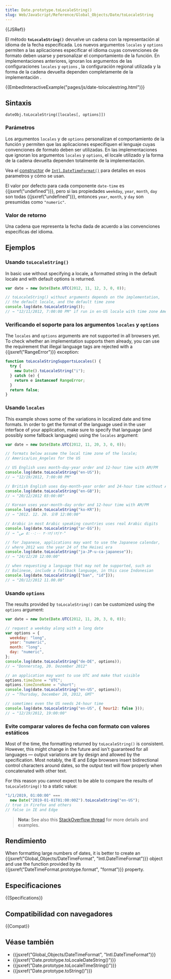 ```yaml
---
title: Date.prototype.toLocaleString()
slug: Web/JavaScript/Reference/Global_Objects/Date/toLocaleString
---
```


{{JSRef}}

El método **`toLocaleString()`** devuelve un cadena con la representación al idioma de la fecha especificada. Los nuevos argumentos `locales` y `options` permiten a las aplicaciones especificar el idioma cuyas convenciones de formato deben usarse y personalizar el comportamiento de la función. En implementaciones anteriores, ignoran los argumentos de las configuraciones `locales` y `options` , la configuración regional utilizada y la forma de la cadena devuelta dependen completamente de la implementación .

{{EmbedInteractiveExample("pages/js/date-tolocalestring.html")}}

## Sintaxis

```
dateObj.toLocaleString([locales[, options]])
```

### Parámetros

Los argumentos `locales` y de `options` personalizan el comportamiento de la función y permiten que las aplicaciones especifiquen el lenguaje cuyas convenciones de formato deben ser utilizadas. En las implementaciones que ignoran los argumentos `locales` y `options`, el locale utilizado y la forma de la cadena devuelta dependen totalmente de la implementación.

Vea el [constructor](/es/docs/Web/JavaScript/Reference/Global_Objects/DateTimeFormat/DateTimeFormat) de [`Intl.DateTimeFormat()`](/es/docs/Web/JavaScript/Reference/Global_Objects/DateTimeFormat/DateTimeFormat) para detalles en esos parametros y cómo se usan.

El valor por defecto para cada componente `date-time` es {{jsxref("undefined")}}, pero si las propiedades `weekday`, `year`, `month`, `day` son todas {{jsxref("undefined")}}, entonces `year`, `month`, y `day` son presumidas como `"numeric"`.

### Valor de retorno

Una cadena que representa la fecha dada de acuerdo a las convenciones específicas del idioma. 

## Ejemplos

### Usando `toLocaleString()`

In basic use without specifying a locale, a formatted string in the default locale and with default options is returned.

```js
var date = new Date(Date.UTC(2012, 11, 12, 3, 0, 0));

// toLocaleString() without arguments depends on the implementation,
// the default locale, and the default time zone
console.log(date.toLocaleString());
// → "12/11/2012, 7:00:00 PM" if run in en-US locale with time zone America/Los_Angeles
```

### Verificando el soporte para los argumentos `locales` y `options`

The `locales` and `options` arguments are not supported in all browsers yet. To check whether an implementation supports them already, you can use the requirement that illegal language tags are rejected with a {{jsxref("RangeError")}} exception:

```js
function toLocaleStringSupportsLocales() {
  try {
    new Date().toLocaleString("i");
  } catch (e) {
    return e instanceof RangeError;
  }
  return false;
}
```

### Usando `locales`

This example shows some of the variations in localized date and time formats. In order to get the format of the language used in the user interface of your application, make sure to specify that language (and possibly some fallback languages) using the `locales` argument:

```js
var date = new Date(Date.UTC(2012, 11, 20, 3, 0, 0));

// formats below assume the local time zone of the locale;
// America/Los_Angeles for the US

// US English uses month-day-year order and 12-hour time with AM/PM
console.log(date.toLocaleString("en-US"));
// → "12/19/2012, 7:00:00 PM"

// British English uses day-month-year order and 24-hour time without AM/PM
console.log(date.toLocaleString("en-GB"));
// → "20/12/2012 03:00:00"

// Korean uses year-month-day order and 12-hour time with AM/PM
console.log(date.toLocaleString("ko-KR"));
// → "2012. 12. 20. 오후 12:00:00"

// Arabic in most Arabic speaking countries uses real Arabic digits
console.log(date.toLocaleString("ar-EG"));
// → "٢٠‏/١٢‏/٢٠١٢ ٥:٠٠:٠٠ ص"

// for Japanese, applications may want to use the Japanese calendar,
// where 2012 was the year 24 of the Heisei era
console.log(date.toLocaleString("ja-JP-u-ca-japanese"));
// → "24/12/20 12:00:00"

// when requesting a language that may not be supported, such as
// Balinese, include a fallback language, in this case Indonesian
console.log(date.toLocaleString(["ban", "id"]));
// → "20/12/2012 11.00.00"
```

### Usando `options`

The results provided by `toLocaleString()` can be customized using the `options` argument:

```js
var date = new Date(Date.UTC(2012, 11, 20, 3, 0, 0));

// request a weekday along with a long date
var options = {
  weekday: "long",
  year: "numeric",
  month: "long",
  day: "numeric",
};
console.log(date.toLocaleString("de-DE", options));
// → "Donnerstag, 20. Dezember 2012"

// an application may want to use UTC and make that visible
options.timeZone = "UTC";
options.timeZoneName = "short";
console.log(date.toLocaleString("en-US", options));
// → "Thursday, December 20, 2012, GMT"

// sometimes even the US needs 24-hour time
console.log(date.toLocaleString("en-US", { hour12: false }));
// → "12/19/2012, 19:00:00"
```

### Evite comparar valores de fecha con formato con valores estáticos

Most of the time, the formatting returned by `toLocaleString()` is consistent. However, this might change in the future and isn't guaranteed for all languages — output variations are by design and allowed by the specification. Most notably, the IE and Edge browsers insert bidirectional control characters around dates, so the output text will flow properly when concatenated with other text.

For this reason you cannot expect to be able to compare the results of `toLocaleString()` to a static value:

```js example-bad
"1/1/2019, 01:00:00" ===
  new Date("2019-01-01T01:00:00Z").toLocaleString("en-US");
// true in Firefox and others
// false in IE and Edge
```

> **Nota:** See also this [StackOverflow thread](https://stackoverflow.com/questions/25574963/ies-tolocalestring-has-strange-characters-in-results) for more details and examples.

## Rendimiento

When formatting large numbers of dates, it is better to create an {{jsxref("Global_Objects/DateTimeFormat", "Intl.DateTimeFormat")}} object and use the function provided by its {{jsxref("DateTimeFormat.prototype.format", "format")}} property.

## Especificaciones

{{Specifications}}

## Compatibilidad con navegadores

{{Compat}}

## Véase también

- {{jsxref("Global_Objects/DateTimeFormat", "Intl.DateTimeFormat")}}
- {{jsxref("Date.prototype.toLocaleDateString()")}}
- {{jsxref("Date.prototype.toLocaleTimeString()")}}
- {{jsxref("Date.prototype.toString()")}}

